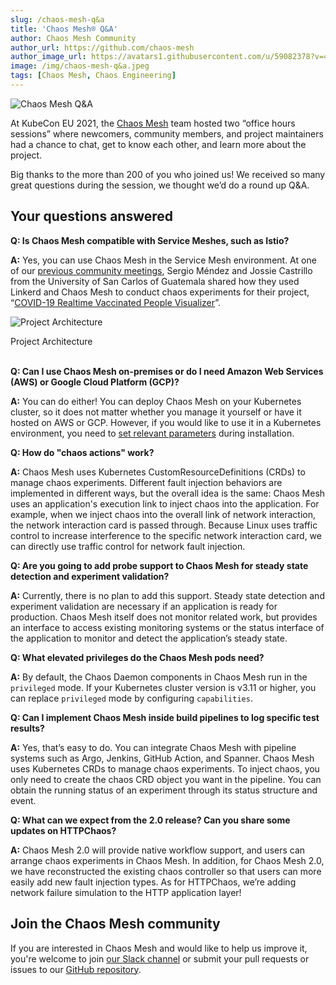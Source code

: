 ```yaml
---
slug: /chaos-mesh-q&a
title: 'Chaos Mesh® Q&A'
author: Chaos Mesh Community
author_url: https://github.com/chaos-mesh
author_image_url: https://avatars1.githubusercontent.com/u/59082378?v=4
image: /img/chaos-mesh-q&a.jpeg
tags: [Chaos Mesh, Chaos Engineering]
---
```


![Chaos Mesh Q&A](/img/chaos-mesh-q&a.jpeg)

At KubeCon EU 2021, the [Chaos Mesh](https://chaos-mesh.org/) team hosted two “office hours sessions” where newcomers, community members, and project maintainers had a chance to chat, get to know each other, and learn more about the project. 

<!--truncate-->

Big thanks to the more than 200 of you who joined us! We received so many great questions during the session, we thought we’d do a round up Q&A.


## Your questions answered

**Q: Is Chaos Mesh compatible with Service Meshes, such as Istio?** 

**A:** Yes, you can use Chaos Mesh in the Service Mesh environment. At one of our [previous community meetings](https://www.youtube.com/watch?v=paIgJYOhdGw), Sergio Méndez and Jossie Castrillo from the University of San Carlos of Guatemala shared how they used Linkerd and Chaos Mesh to conduct chaos experiments for their project, “[COVID-19 Realtime Vaccinated People Visualizer](https://github.com/sergioarmgpl/operating-systems-usac-course/blob/master/lang/en/projects/project1v3/project1.md)”.

![Project Architecture](/img/chaos-mesh-linkerd-architecture.png)

<div class="caption-center"> Project Architecture </div>

<br/>

**Q: Can I use Chaos Mesh on-premises or do I need Amazon Web Services (AWS) or Google Cloud Platform (GCP)?**

**A:** You can do either! You can deploy Chaos Mesh on your Kubernetes cluster, so it does not matter whether you manage it yourself or have it hosted on AWS or GCP. However, if you would like to use it in a Kubernetes environment, you need to [set relevant parameters](https://chaos-mesh.org/docs/user_guides/installation) during installation.

**Q: How do "chaos actions" work?**

**A:** Chaos Mesh uses Kubernetes CustomResourceDefinitions (CRDs) to manage chaos experiments. Different fault injection behaviors are implemented in different ways, but the overall idea is the same: Chaos Mesh uses an application's execution link to inject chaos into the application. For example, when we inject chaos into the overall link of network interaction, the network interaction card is passed through. Because Linux uses traffic control to increase interference to the specific network interaction card, we can directly use traffic control for network fault injection.

**Q: Are you going to add probe support to Chaos Mesh for steady state detection and experiment validation?**

**A:**  Currently, there is no plan to add this support. Steady state detection and experiment validation are necessary if an application is ready for production. Chaos Mesh itself does not monitor related work, but provides an interface to access existing monitoring systems or the status interface of the application to monitor and detect the application’s steady state.

**Q: What elevated privileges do the Chaos Mesh pods need?** 

**A:** By default, the Chaos Daemon components in Chaos Mesh run in the `privileged` mode. If your Kubernetes cluster version is v3.11 or higher, you can replace `privileged` mode by configuring `capabilities`.

**Q: Can I implement Chaos Mesh inside build pipelines to log specific test results?** 

**A:** Yes, that’s easy to do. You can integrate Chaos Mesh with pipeline systems such as Argo, Jenkins, GitHub Action, and Spanner. Chaos Mesh uses Kubernetes CRDs to manage chaos experiments. To inject chaos, you only need to create the chaos CRD object you want in the pipeline. You can obtain the running status of an experiment through its status structure and event.

**Q: What can we expect from the 2.0 release? Can you share some updates on HTTPChaos?**

**A:** Chaos Mesh 2.0 will provide native workflow support, and users can arrange chaos experiments in Chaos Mesh. In addition, for Chaos Mesh 2.0, we have reconstructed the existing chaos controller so that users can more easily add new fault injection types. As for HTTPChaos, we’re adding network failure simulation to the HTTP application layer!


## Join the Chaos Mesh community

If you are interested in Chaos Mesh and would like to help us improve it, you're welcome to join [our Slack channel](https://slack.cncf.io/) or submit your pull requests or issues to our [GitHub repository](https://github.com/chaos-mesh/chaos-mesh).